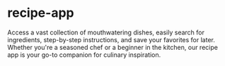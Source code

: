 # recipe-app
Access a vast collection of mouthwatering dishes, easily search for ingredients, step-by-step instructions, and save your favorites for later. Whether you're a seasoned chef or a beginner in the kitchen, our recipe app is your go-to companion for culinary inspiration.
